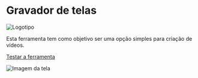 # Gravador de telas

![Logotipo](https://dioubernardo.github.io/gravador-de-telas/assets/logo.png)

Esta ferramenta tem como objetivo ser uma opção simples para criação de vídeos.

[Testar a ferramenta](https://dioubernardo.github.io/gravador-de-telas/)

![Imagem da tela](https://dioubernardo.github.io/gravador-de-telas/assets/screenshot.png)
